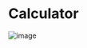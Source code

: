 # Calculator
![image](https://github.com/user-attachments/assets/5f6e9681-807e-4ea2-a2c5-5e04d42b0256)
